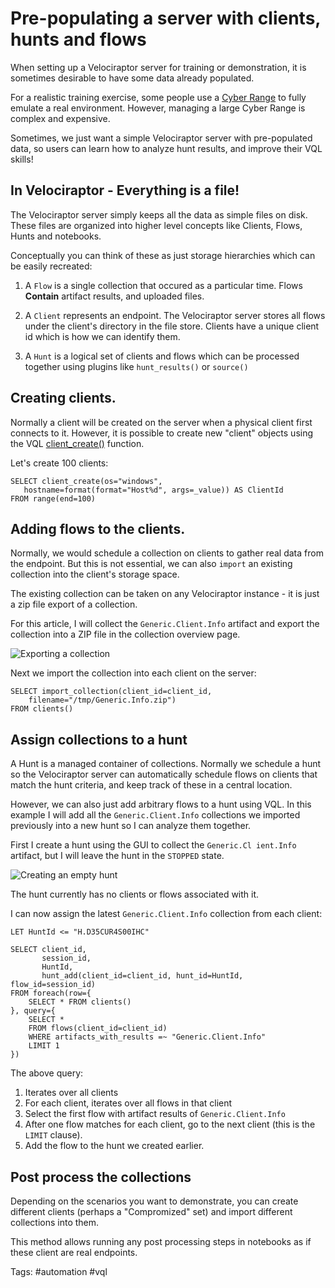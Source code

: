 # Pre-populating a server with clients, hunts and flows

When setting up a Velociraptor server for training or demonstration,
it is sometimes desirable to have some data already populated.

For a realistic training exercise, some people use a [Cyber
Range](https://github.com/iknowjason/BlueCloud) to fully emulate a
real environment. However, managing a large Cyber Range is complex and
expensive.

Sometimes, we just want a simple Velociraptor server with
pre-populated data, so users can learn how to analyze hunt results,
and improve their VQL skills!

## In Velociraptor - Everything is a file!

The Velociraptor server simply keeps all the data as simple files on
disk.  These files are organized into higher level concepts like
Clients, Flows, Hunts and notebooks.

Conceptually you can think of these as just storage hierarchies which
can be easily recreated:

1. A `Flow` is a single collection that occured as a particular
   time. Flows **Contain** artifact results, and uploaded files.

2. A `Client` represents an endpoint. The Velociraptor server stores
   all flows under the client's directory in the file store. Clients
   have a unique client id which is how we can identify them.

3. A `Hunt` is a logical set of clients and flows which can be
   processed together using plugins like `hunt_results()` or
   `source()`

## Creating clients.

Normally a client will be created on the server when a physical client
first connects to it. However, it is possible to create new "client"
objects using the VQL [client_create()](https://docs.velociraptor.app/vql_reference/server/client_create/) function.

Let's create 100 clients:

```vql
SELECT client_create(os="windows",
   hostname=format(format="Host%d", args=_value)) AS ClientId
FROM range(end=100)
```

## Adding flows to the clients.

Normally, we would schedule a collection on clients to gather real
data from the endpoint. But this is not essential, we can also
`import` an existing collection into the client's storage space.

The existing collection can be taken on any Velociraptor instance - it
is just a zip file export of a collection.

For this article, I will collect the `Generic.Client.Info` artifact
and export the collection into a ZIP file in the collection overview
page.

![Exporting a collection](exporting_collections.png)

Next we import the collection into each client on the server:

```vql
SELECT import_collection(client_id=client_id,
    filename="/tmp/Generic.Info.zip")
FROM clients()
```

## Assign collections to a hunt

A Hunt is a managed container of collections. Normally we schedule a
hunt so the Velociraptor server can automatically schedule flows on
clients that match the hunt criteria, and keep track of these in a
central location.

However, we can also just add arbitrary flows to a hunt using VQL. In
this example I will add all the `Generic.Client.Info` collections we
imported previously into a new hunt so I can analyze them together.

First I create a hunt using the GUI to collect the
`Generic.Cl ient.Info` artifact, but I will leave the hunt in the
`STOPPED` state.

![Creating an empty hunt](example_hunt.png)

The hunt currently has no clients or flows associated with it.

I can now assign the latest `Generic.Client.Info` collection from each
client:

```
LET HuntId <= "H.D35CUR4S00IHC"

SELECT client_id,
       session_id,
       HuntId,
       hunt_add(client_id=client_id, hunt_id=HuntId, flow_id=session_id)
FROM foreach(row={
    SELECT * FROM clients()
}, query={
    SELECT *
    FROM flows(client_id=client_id)
    WHERE artifacts_with_results =~ "Generic.Client.Info"
    LIMIT 1
})
```

The above query:

1. Iterates over all clients
2. For each client, iterates over all flows in that client
3. Select the first flow with artifact results of `Generic.Client.Info`
4. After one flow matches for each client, go to the next client (this is the `LIMIT` clause).
5. Add the flow to the hunt we created earlier.


## Post process the collections

Depending on the scenarios you want to demonstrate, you can create
different clients (perhaps a "Compromized" set) and import different
collections into them.

This method allows running any post processing steps in notebooks as
if these client are real endpoints.

Tags: #automation #vql
